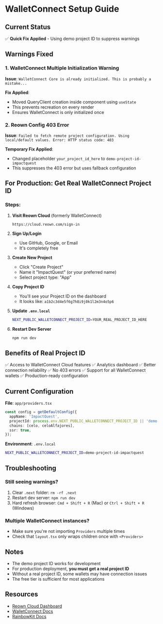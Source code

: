 # WalletConnect Setup Guide

## Current Status
✅ **Quick Fix Applied** - Using demo project ID to suppress warnings

## Warnings Fixed

### 1. WalletConnect Multiple Initialization Warning
**Issue**: `WalletConnect Core is already initialized. This is probably a mistake...`

**Fix Applied**: 
- Moved QueryClient creation inside component using `useState`
- This prevents recreation on every render
- Ensures WalletConnect is only initialized once

### 2. Reown Config 403 Error
**Issue**: `Failed to fetch remote project configuration. Using local/default values. Error: HTTP status code: 403`

**Temporary Fix Applied**:
- Changed placeholder `your_project_id_here` to `demo-project-id-impactquest`
- This suppresses the 403 error but uses fallback configuration

## For Production: Get Real WalletConnect Project ID

### Steps:

1. **Visit Reown Cloud** (formerly WalletConnect)
   ```
   https://cloud.reown.com/sign-in
   ```

2. **Sign Up/Login**
   - Use GitHub, Google, or Email
   - It's completely free

3. **Create New Project**
   - Click "Create Project"
   - Name it "ImpactQuest" (or your preferred name)
   - Select project type: "App"

4. **Copy Project ID**
   - You'll see your Project ID on the dashboard
   - It looks like: `a1b2c3d4e5f6g7h8i9j0k1l2m3n4o5p6`

5. **Update `.env.local`**
   ```bash
   NEXT_PUBLIC_WALLETCONNECT_PROJECT_ID=YOUR_REAL_PROJECT_ID_HERE
   ```

6. **Restart Dev Server**
   ```bash
   npm run dev
   ```

## Benefits of Real Project ID

✅ Access to WalletConnect Cloud features
✅ Analytics dashboard
✅ Better connection reliability
✅ No 403 errors
✅ Support for all WalletConnect wallets
✅ Production-ready configuration

## Current Configuration

**File**: `app/providers.tsx`
```typescript
const config = getDefaultConfig({
  appName: 'ImpactQuest',
  projectId: process.env.NEXT_PUBLIC_WALLETCONNECT_PROJECT_ID || 'demo-project-id-impactquest',
  chains: [celo, celoAlfajores],
  ssr: true,
});
```

**Environment**: `.env.local`
```bash
NEXT_PUBLIC_WALLETCONNECT_PROJECT_ID=demo-project-id-impactquest
```

## Troubleshooting

### Still seeing warnings?
1. Clear `.next` folder: `rm -rf .next`
2. Restart dev server: `npm run dev`
3. Hard refresh browser: `Cmd + Shift + R` (Mac) or `Ctrl + Shift + R` (Windows)

### Multiple WalletConnect instances?
- Make sure you're not importing `Providers` multiple times
- Check that `layout.tsx` only wraps children once with `<Providers>`

## Notes

- The demo project ID works for development
- For production deployment, **you must get a real project ID**
- Without a real project ID, some wallets may have connection issues
- The free tier is sufficient for most applications

## Resources

- [Reown Cloud Dashboard](https://cloud.reown.com/)
- [WalletConnect Docs](https://docs.walletconnect.com/)
- [RainbowKit Docs](https://www.rainbowkit.com/)
